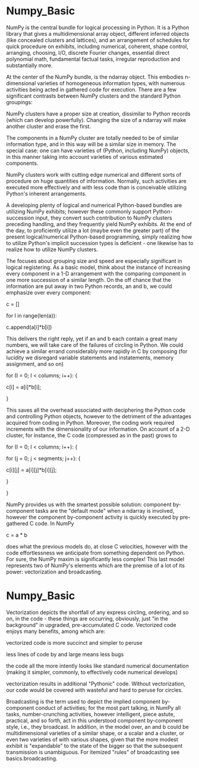 # Numpy_Basic
NumPy is the central bundle for logical processing in Python. It is a Python library that gives a multidimensional array object, different inferred objects (like concealed clusters and lattices), and an arrangement of schedules for quick procedure on exhibits, including numerical, coherent, shape control, arranging, choosing, I/O, discrete Fourier changes, essential direct polynomial math, fundamental factual tasks, irregular reproduction and substantially more. 

At the center of the NumPy bundle, is the ndarray object. This embodies n-dimensional varieties of homogeneous information types, with numerous activities being acted in gathered code for execution. There are a few significant contrasts between NumPy clusters and the standard Python groupings: 

NumPy clusters have a proper size at creation, dissimilar to Python records (which can develop powerfully). Changing the size of a ndarray will make another cluster and erase the first. 

The components in a NumPy cluster are totally needed to be of similar information type, and in this way will be a similar size in memory. The special case: one can have varieties of (Python, including NumPy) objects, in this manner taking into account varieties of various estimated components. 

NumPy clusters work with cutting edge numerical and different sorts of procedure on huge quantities of information. Normally, such activities are executed more effectively and with less code than is conceivable utilizing Python's inherent arrangements. 

A developing plenty of logical and numerical Python-based bundles are utilizing NumPy exhibits; however these commonly support Python-succession input, they convert such contribution to NumPy clusters preceding handling, and they frequently yield NumPy exhibits. At the end of the day, to proficiently utilize a lot (maybe even the greater part) of the present logical/numerical Python-based programming, simply realizing how to utilize Python's implicit succession types is deficient - one likewise has to realize how to utilize NumPy clusters. 

The focuses about grouping size and speed are especially significant in logical registering. As a basic model, think about the instance of increasing every component in a 1-D arrangement with the comparing component in one more succession of a similar length. On the off chance that the information are put away in two Python records, an and b, we could emphasize over every component: 

c = [] 

for I in range(len(a)): 

c.append(a[i]*b[i]) 

This delivers the right reply, yet if an and b each contain a great many numbers, we will take care of the failures of circling in Python. We could achieve a similar errand considerably more rapidly in C by composing (for lucidity we disregard variable statements and instatements, memory assignment, and so on) 

for (I = 0; I < columns; i++): { 

c[i] = a[i]*b[i]; 

} 

This saves all the overhead associated with deciphering the Python code and controlling Python objects, however to the detriment of the advantages acquired from coding in Python. Moreover, the coding work required increments with the dimensionality of our information. On account of a 2-D cluster, for instance, the C code (compressed as in the past) grows to 

for (I = 0; I < columns; i++): { 

for (j = 0; j < segments; j++): { 

c[i][j] = a[i][j]*b[i][j]; 

} 

} 

NumPy provides us with the smartest possible solution: component by-component tasks are the "default mode" when a ndarray is involved, however the component by-component activity is quickly executed by pre-gathered C code. In NumPy 

c = a * b 

does what the previous models do, at close C velocities, however with the code effortlessness we anticipate from something dependent on Python. For sure, the NumPy maxim is significantly less complex! This last model represents two of NumPy's elements which are the premise of a lot of its power: vectorization and broadcasting.

# Numpy_Basic
Vectorization depicts the shortfall of any express circling, ordering, and so on, in the code - these things are occurring, obviously, just "in the background" in upgraded, pre-accumulated C code. Vectorized code enjoys many benefits, among which are: 

vectorized code is more succinct and simpler to peruse 

less lines of code by and large means less bugs 

the code all the more intently looks like standard numerical documentation (making it simpler, commonly, to effectively code numerical develops) 

vectorization results in additional "Pythonic" code. Without vectorization, our code would be covered with wasteful and hard to peruse for circles. 

Broadcasting is the term used to depict the implied component by-component conduct of activities; for the most part talking, in NumPy all tasks, number-crunching activities, however intelligent, piece astute, practical, and so forth, act in this understood component by-component style, i.e., they broadcast. In addition, in the model over, an and b could be multidimensional varieties of a similar shape, or a scalar and a cluster, or even two varieties of with various shapes, given that the more modest exhibit is "expandable" to the state of the bigger so that the subsequent transmission is unambiguous. For itemized "rules" of broadcasting see basics.broadcasting.
